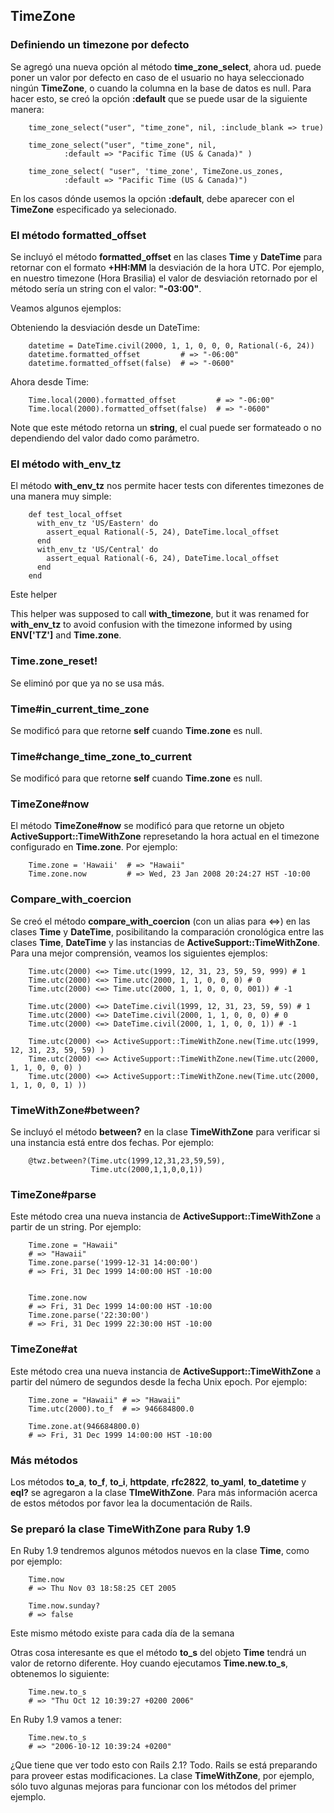 <!-- -*- mode: markdown; coding: utf-8; -*- -->

## TimeZone

###  Definiendo un timezone por defecto

Se agregó una nueva opción al método **time\_zone\_select**, ahora ud. puede poner un valor por defecto en caso de el usuario no haya seleccionado ningún **TimeZone**, o cuando la columna en la base de datos es null. Para hacer esto, se creó la opción **:default** que se puede usar de la siguiente manera:

        time_zone_select("user", "time_zone", nil, :include_blank => true)

        time_zone_select("user", "time_zone", nil,
                :default => "Pacific Time (US & Canada)" )

        time_zone_select( "user", 'time_zone', TimeZone.us_zones,
                :default => "Pacific Time (US & Canada)")

En los casos dónde usemos la opción **:default**, debe aparecer con el **TimeZone** especificado ya selecionado.


### El método formatted_offset

Se incluyó el método **formatted\_offset** en las clases **Time** y **DateTime** para retornar con el formato **+HH:MM** la desviación de la hora UTC. Por ejemplo, en nuestro timezone (Hora Brasilia) el valor de desviación retornado por el método sería un string con el valor: **"-03:00"**.


Veamos algunos ejemplos:

Obteniendo la desviación desde un DateTime:

        datetime = DateTime.civil(2000, 1, 1, 0, 0, 0, Rational(-6, 24))
        datetime.formatted_offset         # => "-06:00"
        datetime.formatted_offset(false)  # => "-0600"

Ahora desde Time:

        Time.local(2000).formatted_offset         # => "-06:00"
        Time.local(2000).formatted_offset(false)  # => "-0600"

Note que este método retorna un **string**, el cual puede ser formateado o no dependiendo del valor dado como parámetro.

### El método with\_env\_tz

El método **with\_env\_tz** nos permite hacer tests con diferentes timezones de una manera muy simple:

        def test_local_offset
          with_env_tz 'US/Eastern' do
            assert_equal Rational(-5, 24), DateTime.local_offset
          end
          with_env_tz 'US/Central' do
            assert_equal Rational(-6, 24), DateTime.local_offset
          end
        end

Este helper

This helper was supposed to call **with\_timezone**, but it was renamed for **with\_env\_tz** to avoid confusion with the timezone informed by using **ENV['TZ']** and **Time.zone**.

### Time.zone_reset!

Se eliminó por que ya no se usa más.

### Time#in\_current\_time\_zone

Se modificó para que retorne **self** cuando **Time.zone** es null.

### Time#change\_time\_zone\_to\_current

Se modificó para que retorne **self** cuando **Time.zone** es null.

### TimeZone#now

El método **TimeZone#now** se modificó para que retorne un objeto **ActiveSupport::TimeWithZone** represetando la hora actual en el timezone configurado en **Time.zone**. Por ejemplo:

        Time.zone = 'Hawaii'  # => "Hawaii"
        Time.zone.now         # => Wed, 23 Jan 2008 20:24:27 HST -10:00

### Compare\_with\_coercion

Se creó el método **compare\_with\_coercion** (con un alias para <=>) en las clases **Time** y **DateTime**, posibilitando  la comparación cronológica entre las clases **Time**, **DateTime** y las instancias de **ActiveSupport::TimeWithZone**. Para una mejor comprensión, veamos los siguientes ejemplos:

        Time.utc(2000) <=> Time.utc(1999, 12, 31, 23, 59, 59, 999) # 1
        Time.utc(2000) <=> Time.utc(2000, 1, 1, 0, 0, 0) # 0
        Time.utc(2000) <=> Time.utc(2000, 1, 1, 0, 0, 0, 001)) # -1

        Time.utc(2000) <=> DateTime.civil(1999, 12, 31, 23, 59, 59) # 1
        Time.utc(2000) <=> DateTime.civil(2000, 1, 1, 0, 0, 0) # 0
        Time.utc(2000) <=> DateTime.civil(2000, 1, 1, 0, 0, 1)) # -1

        Time.utc(2000) <=> ActiveSupport::TimeWithZone.new(Time.utc(1999, 12, 31, 23, 59, 59) )
        Time.utc(2000) <=> ActiveSupport::TimeWithZone.new(Time.utc(2000, 1, 1, 0, 0, 0) )
        Time.utc(2000) <=> ActiveSupport::TimeWithZone.new(Time.utc(2000, 1, 1, 0, 0, 1) ))

### TimeWithZone#between?

Se incluyó el método **between?**  en la clase **TimeWithZone** para verificar si una instancia está entre dos fechas. Por ejemplo:

        @twz.between?(Time.utc(1999,12,31,23,59,59),
                      Time.utc(2000,1,1,0,0,1))

### TimeZone#parse

Este método crea una nueva instancia de **ActiveSupport::TimeWithZone** a partir de un string. Por ejemplo:

        Time.zone = "Hawaii"
        # => "Hawaii"
        Time.zone.parse('1999-12-31 14:00:00')
        # => Fri, 31 Dec 1999 14:00:00 HST -10:00


        Time.zone.now
        # => Fri, 31 Dec 1999 14:00:00 HST -10:00
        Time.zone.parse('22:30:00')
        # => Fri, 31 Dec 1999 22:30:00 HST -10:00

### TimeZone#at

Este método crea una nueva instancia de **ActiveSupport::TimeWithZone** a partir del número de segundos desde la fecha Unix epoch. Por ejemplo:

        Time.zone = "Hawaii" # => "Hawaii"
        Time.utc(2000).to_f  # => 946684800.0

        Time.zone.at(946684800.0)
        # => Fri, 31 Dec 1999 14:00:00 HST -10:00

### Más métodos

Los métodos **to\_a**, **to\_f**, **to\_i**, **httpdate**, **rfc2822**, **to\_yaml**, **to\_datetime** y  **eql?** se agregaron a la clase **TImeWithZone**.  Para más información acerca de estos métodos por favor lea la documentación de Rails.

### Se preparó la clase TimeWithZone para Ruby 1.9

En Ruby 1.9 tendremos algunos métodos nuevos en la clase **Time**, como por ejemplo:

        Time.now
        # => Thu Nov 03 18:58:25 CET 2005

        Time.now.sunday?
        # => false

Este mismo método existe para cada día de la semana

Otras cosa interesante es que el método **to\_s** del objeto **Time** tendrá un valor de retorno diferente. Hoy cuando ejecutamos  **Time.new.to\_s**, obtenemos lo siguiente:

        Time.new.to_s
        # => "Thu Oct 12 10:39:27 +0200 2006"

En Ruby 1.9 vamos a tener:

        Time.new.to_s
        # => "2006-10-12 10:39:24 +0200"

¿Que tiene que ver todo esto con Rails 2.1? Todo. Rails se está preparando para proveer estas modificaciones. La clase **TimeWithZone**, por ejemplo, sólo tuvo algunas mejoras para funcionar con los métodos del primer ejemplo.

